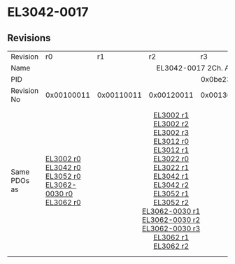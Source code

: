 # EL3042-0017

## Revisions
<table>
<tr>
<td>Revision</td>
<td>r0</td>
<td>r1</td>
<td>r2</td>
<td>r3</td>
<td>r4</td>
<td>r5</td>
<td>r6</td>
</tr>
<tr>
<td>Name</td>
<td colspan=7 align="center">EL3042-0017 2Ch. Ana. Input 0-20mA</td>
</tr>
<tr>
<td>PID</td>
<td colspan=7 align="center">0x0be23052</td>
</tr>
<tr>
<td>Revision No</td>
<td>0x00100011</td>
<td>0x00110011</td>
<td>0x00120011</td>
<td>0x00130011</td>
<td>0x00140011</td>
<td>0x00150011</td>
<td>0x00160011</td>
</tr>
<tr>
<td>Same PDOs as</td>
<td><a href="EL3002.md">EL3002 r0</a><br/><a href="EL3042.md">EL3042 r0</a><br/><a href="EL3052.md">EL3052 r0</a><br/><a href="EL3062-0030.md">EL3062-0030 r0</a><br/><a href="EL3062.md">EL3062 r0</a></td>
<td colspan=3 align="center"><a href="EL3002.md">EL3002 r1</a><br/><a href="EL3002.md">EL3002 r2</a><br/><a href="EL3002.md">EL3002 r3</a><br/><a href="EL3012.md">EL3012 r0</a><br/><a href="EL3012.md">EL3012 r1</a><br/><a href="EL3022.md">EL3022 r0</a><br/><a href="EL3022.md">EL3022 r1</a><br/><a href="EL3042.md">EL3042 r1</a><br/><a href="EL3042.md">EL3042 r2</a><br/><a href="EL3052.md">EL3052 r1</a><br/><a href="EL3052.md">EL3052 r2</a><br/><a href="EL3062-0030.md">EL3062-0030 r1</a><br/><a href="EL3062-0030.md">EL3062-0030 r2</a><br/><a href="EL3062-0030.md">EL3062-0030 r3</a><br/><a href="EL3062.md">EL3062 r1</a><br/><a href="EL3062.md">EL3062 r2</a></td>
<td colspan=2 align="center"><a href="EL3002.md">EL3002 r4</a><br/><a href="EL3002.md">EL3002 r5</a><br/><a href="EL3012.md">EL3012 r2</a><br/><a href="EL3012.md">EL3012 r3</a><br/><a href="EL3012.md">EL3012 r4</a><br/><a href="EL3022.md">EL3022 r2</a><br/><a href="EL3022.md">EL3022 r3</a><br/><a href="EL3022.md">EL3022 r4</a><br/><a href="EL3042.md">EL3042 r3</a><br/><a href="EL3042.md">EL3042 r4</a><br/><a href="EL3052.md">EL3052 r3</a><br/><a href="EL3052.md">EL3052 r4</a><br/><a href="EL3062-0015.md">EL3062-0015 r0</a><br/><a href="EL3062-0030.md">EL3062-0030 r4</a><br/><a href="EL3062-0030.md">EL3062-0030 r5</a><br/><a href="EL3062.md">EL3062 r3</a><br/><a href="EL3062.md">EL3062 r4</a></td>
<td><a href="EL3002.md">EL3002 r6</a><br/><a href="EL3042.md">EL3042 r5</a><br/><a href="EL3052.md">EL3052 r5</a><br/><a href="EL3062-0030.md">EL3062-0030 r6</a><br/><a href="EL3062-0030.md">EL3062-0030 r7</a><br/><a href="EL3062.md">EL3062 r5</a></td>
</tr>
</table>
